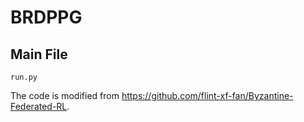 # BRDPPG


## Main File
```
run.py
```
The code is modified from https://github.com/flint-xf-fan/Byzantine-Federated-RL. 


